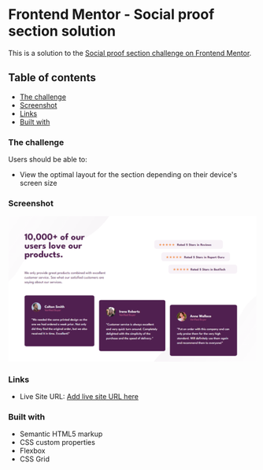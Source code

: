 # Frontend Mentor - Social proof section solution

This is a solution to the [Social proof section challenge on Frontend Mentor](https://www.frontendmentor.io/challenges/social-proof-section-6e0qTv_bA).

## Table of contents

- [The challenge](#the-challenge)
- [Screenshot](#screenshot)
- [Links](#links)
- [Built with](#built-with)

### The challenge

Users should be able to:

- View the optimal layout for the section depending on their device's screen size

### Screenshot

![](./images/Screenshot%202024-02-16%20170841.png)

### Links

- Live Site URL: [Add live site URL here](https://diazeddym.github.io/Frontend-Mentor---Social-proof-section-solution/)

### Built with

- Semantic HTML5 markup
- CSS custom properties
- Flexbox
- CSS Grid

